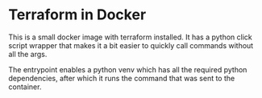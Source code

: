 # Terraform in Docker

This is a small docker image with terraform installed. It has a python click script wrapper that makes it a bit easier to quickly call commands without all the args.

The entrypoint enables a python venv which has all the required python dependencies, after which it runs the command that was sent to the container.